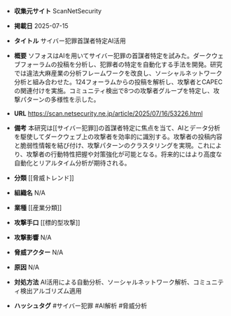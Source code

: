 - **収集元サイト**
ScanNetSecurity

- **掲載日**
2025-07-15

- **タイトル**
サイバー犯罪首謀者特定AI活用

- **概要**
ソフォスはAIを用いてサイバー犯罪の首謀者特定を試みた。ダークウェブフォーラムの投稿を分析し、犯罪者の特定を自動化する手法を開発。研究では違法大麻産業の分析フレームワークを改良し、ソーシャルネットワーク分析と組み合わせた。124フォーラムからの投稿を解析し、攻撃者とCAPECの関連付けを実施。コミュニティ検出で8つの攻撃者グループを特定し、攻撃パターンの多様性を示した。

- **URL**
https://scan.netsecurity.ne.jp/article/2025/07/16/53226.html

- **備考**
本研究は[[サイバー犯罪]]の首謀者特定に焦点を当て、AIとデータ分析を駆使してダークウェブ上の攻撃者を効率的に識別する。攻撃者の投稿内容と脆弱性情報を結び付け、攻撃パターンのクラスタリングを実現。これにより、攻撃者の行動特性把握や対策強化が可能となる。将来的にはより高度な自動化とリアルタイム分析が期待される。

- **分類**
[[脅威トレンド]]

- **組織名**
N/A

- **業種**
[[産業分類]]

- **攻撃手口**
[[標的型攻撃]]

- **攻撃影響**
N/A

- **脅威アクター**
N/A

- **原因**
N/A

- **対処方法**
AI活用による自動分析、ソーシャルネットワーク解析、コミュニティ検出アルゴリズム適用

- **ハッシュタグ**
#サイバー犯罪 #AI解析 #脅威分析
